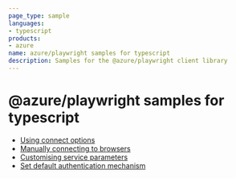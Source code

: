 ```yaml
---
page_type: sample
languages:
- typescript
products:
- azure
name: azure/playwright samples for typescript
description: Samples for the @azure/playwright client library
---
```


# @azure/playwright samples for typescript

- [Using connect options](https://github.com/Azure/azure-sdk-for-js/blob/main/sdk/loadtesting/playwright/samples/v1/typescript/using-connect-options/README.md)
- [Manually connecting to browsers](https://github.com/Azure/azure-sdk-for-js/blob/main/sdk/loadtesting/playwright/samples/v1/typescript/manually-connecting-to-browsers/README.md)
- [Customising service parameters](https://github.com/Azure/azure-sdk-for-js/blob/main/sdk/loadtesting/playwright/samples/v1/typescript/customising-service-parameters/README.md)
- [Set default authentication mechanism](https://github.com/Azure/azure-sdk-for-js/blob/main/sdk/loadtesting/playwright/samples/v1/typescript/set-default-authentication-mechanism/README.md)
